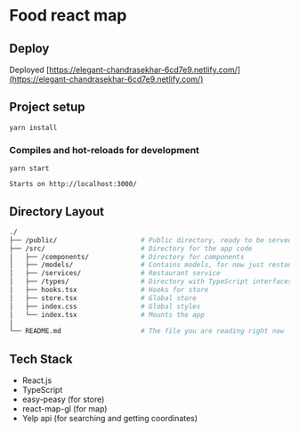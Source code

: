 # Food react map

## Deploy
Deployed [https://elegant-chandrasekhar-6cd7e9.netlify.com/](https://elegant-chandrasekhar-6cd7e9.netlify.com/)

## Project setup
```
yarn install
```

### Compiles and hot-reloads for development
```
yarn start

Starts on http://localhost:3000/
```

## Directory Layout
```bash
./
├── /public/                     # Public directory, ready to be served by a web server
├── /src/                        # Directory for the app code
│   ├── /components/             # Directory for components
│   ├── /models/                 # Contains models, for now just restaurantmodel
│   ├── /services/               # Restaurant service
│   ├── /types/                  # Directory with TypeScript interfaces
│   ├── hooks.tsx                # Hooks for store
│   ├── store.tsx                # Global store
│   ├── index.css                # Global styles
│   └── index.tsx                # Mounts the app
│
└── README.md                    # The file you are reading right now
```

## Tech Stack

* React.js
* TypeScript
* easy-peasy (for store)
* react-map-gl (for map)
* Yelp api (for searching and getting coordinates)